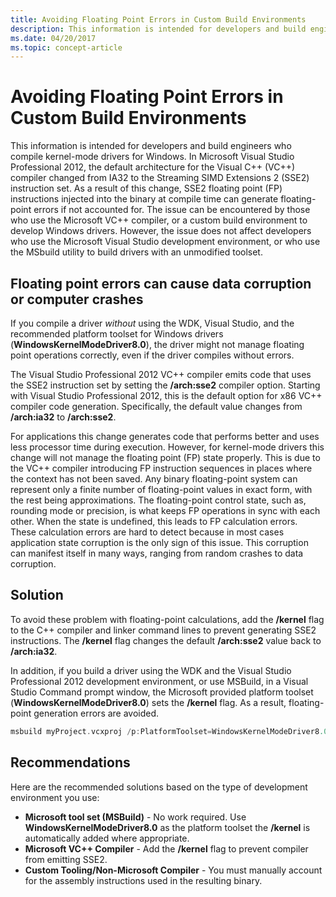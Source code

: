 ```yaml
---
title: Avoiding Floating Point Errors in Custom Build Environments
description: This information is intended for developers and build engineers who compile kernel-mode drivers for Windows.
ms.date: 04/20/2017
ms.topic: concept-article
---
```


# Avoiding Floating Point Errors in Custom Build Environments

This information is intended for developers and build engineers who compile kernel-mode drivers for Windows. In Microsoft Visual Studio Professional 2012, the default architecture for the Visual C++ (VC++) compiler changed from IA32 to the Streaming SIMD Extensions 2 (SSE2) instruction set. As a result of this change, SSE2 floating point (FP) instructions injected into the binary at compile time can generate floating-point errors if not accounted for. The issue can be encountered by those who use the Microsoft VC++ compiler, or a custom build environment to develop Windows drivers. However, the issue does not affect developers who use the Microsoft Visual Studio development environment, or who use the MSbuild utility to build drivers with an unmodified toolset.

## <span id="Floating_point_errors_can_cause_data_corruption_or_computer_crashes_"></span><span id="floating_point_errors_can_cause_data_corruption_or_computer_crashes_"></span><span id="FLOATING_POINT_ERRORS_CAN_CAUSE_DATA_CORRUPTION_OR_COMPUTER_CRASHES_"></span>Floating point errors can cause data corruption or computer crashes


If you compile a driver *without* using the WDK, Visual Studio, and the recommended platform toolset for Windows drivers (**WindowsKernelModeDriver8.0**), the driver might not manage floating point operations correctly, even if the driver compiles without errors.

The Visual Studio Professional 2012 VC++ compiler emits code that uses the SSE2 instruction set by setting the **/arch:sse2** compiler option. Starting with Visual Studio Professional 2012, this is the default option for x86 VC++ compiler code generation. Specifically, the default value changes from **/arch:ia32** to **/arch:sse2**.

For applications this change generates code that performs better and uses less processor time during execution. However, for kernel-mode drivers this change will not manage the floating point (FP) state properly. This is due to the VC++ compiler introducing FP instruction sequences in places where the context has not been saved. Any binary floating-point system can represent only a finite number of floating-point values in exact form, with the rest being approximations. The floating-point control state, such as, rounding mode or precision, is what keeps FP operations in sync with each other. When the state is undefined, this leads to FP calculation errors. These calculation errors are hard to detect because in most cases application state corruption is the only sign of this issue. This corruption can manifest itself in many ways, ranging from random crashes to data corruption.

## <span id="Solution"></span><span id="solution"></span><span id="SOLUTION"></span>Solution


To avoid these problem with floating-point calculations, add the **/kernel** flag to the C++ compiler and linker command lines to prevent generating SSE2 instructions. The **/kernel** flag changes the default **/arch:sse2** value back to **/arch:ia32**.

In addition, if you build a driver using the WDK and the Visual Studio Professional 2012 development environment, or use MSBuild, in a Visual Studio Command prompt window, the Microsoft provided platform toolset (**WindowsKernelModeDriver8.0**) sets the **/kernel** flag. As a result, floating-point generation errors are avoided.

```cpp
msbuild myProject.vcxproj /p:PlatformToolset=WindowsKernelModeDriver8.0
```

## <span id="Recommendations"></span><span id="recommendations"></span><span id="RECOMMENDATIONS"></span>Recommendations


Here are the recommended solutions based on the type of development environment you use:

-   **Microsoft tool set (MSBuild)** - No work required. Use **WindowsKernelModeDriver8.0** as the platform toolset the **/kernel** is automatically added where appropriate.
-   **Microsoft VC++ Compiler** - Add the **/kernel** flag to prevent compiler from emitting SSE2.
-   **Custom Tooling/Non-Microsoft Compiler** - You must manually account for the assembly instructions used in the resulting binary.

 

 





